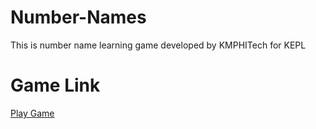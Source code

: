 # Number-Names
 This is number name learning game developed by KMPHITech for KEPL
# Game Link
[Play Game](https://kreedo-education.github.io/Number-Names/Number%20Names%20Latest/Builds/WebGL/NumberNames/)